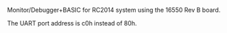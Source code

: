 Monitor/Debugger+BASIC for RC2014 system using the 16550 Rev B board.
<p>
The UART port address is c0h instead of 80h.
